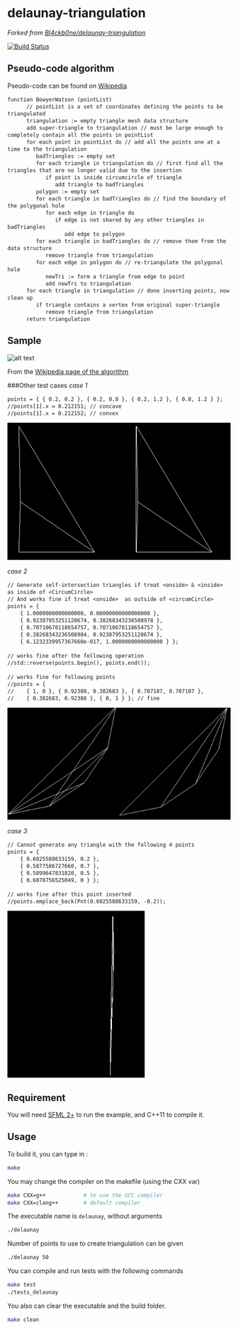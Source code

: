 # delaunay-triangulation

*Forked from [Bl4ckb0ne/delaunay-triangulation](https://github.com/Bl4ckb0ne/delaunay-triangulation)*

[![Build Status](https://travis-ci.com/Mechanicoder/delaunay-triangulation.svg?branch=master)](https://travis-ci.com/Mechanicoder/delaunay-triangulation)

## Pseudo-code algorithm

Pseudo-code can be found on [Wikipedia](https://en.wikipedia.org/wiki/Bowyer–Watson_algorithm)

```
function BowyerWatson (pointList)
      // pointList is a set of coordinates defining the points to be triangulated
      triangulation := empty triangle mesh data structure
      add super-triangle to triangulation // must be large enough to completely contain all the points in pointList
      for each point in pointList do // add all the points one at a time to the triangulation
         badTriangles := empty set
         for each triangle in triangulation do // first find all the triangles that are no longer valid due to the insertion
            if point is inside circumcircle of triangle
               add triangle to badTriangles
         polygon := empty set
         for each triangle in badTriangles do // find the boundary of the polygonal hole
            for each edge in triangle do
               if edge is not shared by any other triangles in badTriangles
                  add edge to polygon
         for each triangle in badTriangles do // remove them from the data structure
            remove triangle from triangulation
         for each edge in polygon do // re-triangulate the polygonal hole
            newTri := form a triangle from edge to point
            add newTri to triangulation
      for each triangle in triangulation // done inserting points, now clean up
         if triangle contains a vertex from original super-triangle
            remove triangle from triangulation
      return triangulation
```

## Sample

![alt text](https://github.com/Mechanicoder/delaunay-triangulation/blob/master/pic/sample.png "Sample image (if you see this, then the image can't load or hasn't loaded yet)")


From the [Wikipedia page of the algorithm](https://en.wikipedia.org/wiki/Bowyer%E2%80%93Watson_algorithm)

###Other test cases
*case 1*

	points = { { 0.2, 0.2 }, { 0.2, 0.8 }, { 0.2, 1.2 }, { 0.8, 1.2 } };
	//points[1].x = 0.212151; // concave
	//points[1].x = 0.212152; // convex

![case 1](https://github.com/Mechanicoder/delaunay-triangulation/blob/master/pics/test_case_convex-concave.png)

*case 2*

	// Generate self-intersection triangles if treat <onside> & <inside> as inside of <CircumCircle>
    // And works fine if treat <onside>  as outside of <circumCircle>
	points = {
	    { 1.0000000000000000, 0.00000000000000000 },
	    { 0.92387953251128674, 0.38268343236508978 },
	    { 0.70710678118654757, 0.70710678118654757 },
	    { 0.38268343236508984, 0.92387953251128674 },
	    { 6.1232339957367660e-017, 1.0000000000000000 } };

	// works fine after the following operation
    //std::reverse(points.begin(), points.end());

    // works fine for following points
    //points = {
    //    { 1, 0 }, { 0.92388, 0.382683 }, { 0.707107, 0.707107 },
    //    { 0.382683, 0.92388 }, { 0, 1 } }; // fine

![case 2](https://github.com/Mechanicoder/delaunay-triangulation/blob/master/pics/test_case_self_intersection.png)

*case 3*

	// Cannot generate any triangle with the following 4 points 
    points = {
        { 0.6025588633159, 0.2 },
        { 0.5877586727660, 0.7 },
        { 0.5899647831820, 0.5 },
        { 0.6078756525049, 0 } };

	// works fine after this point inserted
    //points.emplace_back(Pnt(0.6025588633159, -0.2));

![case 3](https://github.com/Mechanicoder/delaunay-triangulation/blob/master/pics/test_case_failed.png)


## Requirement

You will need [SFML 2+](http://www.sfml-dev.org/download/sfml/2.3.2/) to run the example, and C++11 to compile it.

## Usage

To build it, you can type in :
```sh
make
```
You may change the compiler on the makefile (using the CXX var)
```sh
make CXX=g++            # to use the GCC compiler
make CXX=clang++        # default compiler
```

The executable name is ``` delaunay ```, without arguments
```sh
./delaunay
```

Number of points to use to create triangulation can be given
```sh
./delaunay 50
```

You can compile and run tests with the following commands
```sh
make test
./tests_delaunay
```


You also can clear the executable and the build folder.
```sh
make clean
```
